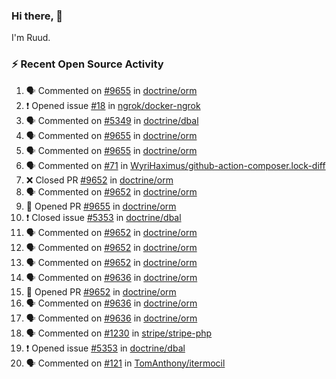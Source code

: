 ### Hi there, 👋

I'm Ruud.
 
### :zap: Recent Open Source Activity

<!--START_SECTION:activity-->
1. 🗣 Commented on [#9655](https://github.com/doctrine/orm/issues/9655) in [doctrine/orm](https://github.com/doctrine/orm)
2. ❗️ Opened issue [#18](https://github.com/ngrok/docker-ngrok/issues/18) in [ngrok/docker-ngrok](https://github.com/ngrok/docker-ngrok)
3. 🗣 Commented on [#5349](https://github.com/doctrine/dbal/issues/5349) in [doctrine/dbal](https://github.com/doctrine/dbal)
4. 🗣 Commented on [#9655](https://github.com/doctrine/orm/issues/9655) in [doctrine/orm](https://github.com/doctrine/orm)
5. 🗣 Commented on [#9655](https://github.com/doctrine/orm/issues/9655) in [doctrine/orm](https://github.com/doctrine/orm)
6. 🗣 Commented on [#71](https://github.com/WyriHaximus/github-action-composer.lock-diff/issues/71) in [WyriHaximus/github-action-composer.lock-diff](https://github.com/WyriHaximus/github-action-composer.lock-diff)
7. ❌ Closed PR [#9652](https://github.com/doctrine/orm/pull/9652) in [doctrine/orm](https://github.com/doctrine/orm)
8. 🗣 Commented on [#9652](https://github.com/doctrine/orm/issues/9652) in [doctrine/orm](https://github.com/doctrine/orm)
9. 💪 Opened PR [#9655](https://github.com/doctrine/orm/pull/9655) in [doctrine/orm](https://github.com/doctrine/orm)
10. ❗️ Closed issue [#5353](https://github.com/doctrine/dbal/issues/5353) in [doctrine/dbal](https://github.com/doctrine/dbal)
11. 🗣 Commented on [#9652](https://github.com/doctrine/orm/issues/9652) in [doctrine/orm](https://github.com/doctrine/orm)
12. 🗣 Commented on [#9652](https://github.com/doctrine/orm/issues/9652) in [doctrine/orm](https://github.com/doctrine/orm)
13. 🗣 Commented on [#9652](https://github.com/doctrine/orm/issues/9652) in [doctrine/orm](https://github.com/doctrine/orm)
14. 🗣 Commented on [#9636](https://github.com/doctrine/orm/issues/9636) in [doctrine/orm](https://github.com/doctrine/orm)
15. 💪 Opened PR [#9652](https://github.com/doctrine/orm/pull/9652) in [doctrine/orm](https://github.com/doctrine/orm)
16. 🗣 Commented on [#9636](https://github.com/doctrine/orm/issues/9636) in [doctrine/orm](https://github.com/doctrine/orm)
17. 🗣 Commented on [#9636](https://github.com/doctrine/orm/issues/9636) in [doctrine/orm](https://github.com/doctrine/orm)
18. 🗣 Commented on [#1230](https://github.com/stripe/stripe-php/issues/1230) in [stripe/stripe-php](https://github.com/stripe/stripe-php)
19. ❗️ Opened issue [#5353](https://github.com/doctrine/dbal/issues/5353) in [doctrine/dbal](https://github.com/doctrine/dbal)
20. 🗣 Commented on [#121](https://github.com/TomAnthony/itermocil/issues/121) in [TomAnthony/itermocil](https://github.com/TomAnthony/itermocil)
<!--END_SECTION:activity-->
